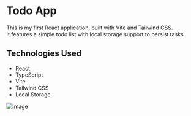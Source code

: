 # Todo App

This is my first React application, built with Vite and Tailwind CSS.  
It features a simple todo list with local storage support to persist tasks.

## Technologies Used
- React
- TypeScript
- Vite  
- Tailwind CSS  
- Local Storage  

![image](https://github.com/user-attachments/assets/ac65747b-bf13-409d-ad18-a3cd99cdc9fd)
